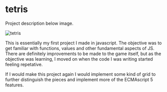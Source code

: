 # tetris

Project description below image.

![tetris](https://user-images.githubusercontent.com/42752904/46249987-bf330180-c432-11e8-83c4-4765088a0bb8.png)

This is essentially my first project I made in javascript. The objective was to get familiar with functions, values and other fundamental aspects of JS. There are definitely improvements to be made to the game itself, but as the objective was learning, I moved on when the code I was writing started feeling repetative. 

If I would make this project again I would implement some kind of grid to further distinguish the pieces and implement more of the ECMAscript 5 features. 
